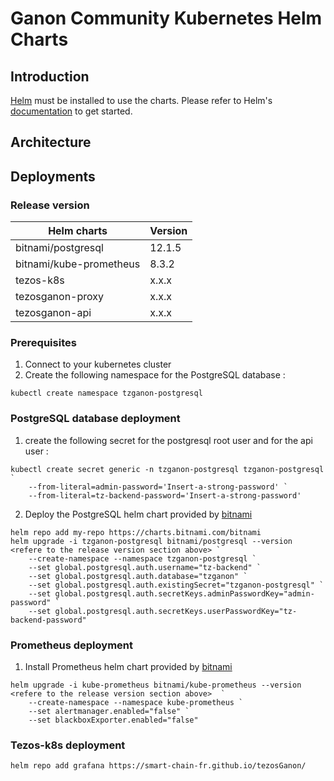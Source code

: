 # Ganon Community Kubernetes Helm Charts

## Introduction

[Helm](https://helm.sh) must be installed to use the charts.
Please refer to Helm's [documentation](https://helm.sh/docs/) to get started.

## Architecture

## Deployments

### Release version

| Helm charts  | Version  |
|---|---|
|  bitnami/postgresql | 12.1.5  |
|  bitnami/kube-prometheus | 8.3.2  |
|  tezos-k8s | x.x.x  |
|  tezosganon-proxy | x.x.x  |
|  tezosganon-api | x.x.x  |

### Prerequisites

1. Connect to your kubernetes cluster
2. Create the following namespace for the PostgreSQL database :

```console
kubectl create namespace tzganon-postgresql
```

### PostgreSQL database deployment

1. create the following secret for the postgresql root user and for the api user :

```console
kubectl create secret generic -n tzganon-postgresql tzganon-postgresql `
    --from-literal=admin-password='Insert-a-strong-password' `
    --from-literal=tz-backend-password='Insert-a-strong-password'
```

2. Deploy the PostgreSQL helm chart provided by [bitnami](https://artifacthub.io/packages/helm/bitnami/postgresql)

```
helm repo add my-repo https://charts.bitnami.com/bitnami
helm upgrade -i tzganon-postgresql bitnami/postgresql --version <refere to the release version section above> `
    --create-namespace --namespace tzganon-postgresql `
    --set global.postgresql.auth.username="tz-backend" `
    --set global.postgresql.auth.database="tzganon" `
    --set global.postgresql.auth.existingSecret="tzganon-postgresql" `
    --set global.postgresql.auth.secretKeys.adminPasswordKey="admin-password" `
    --set global.postgresql.auth.secretKeys.userPasswordKey="tz-backend-password"
```
### Prometheus deployment

1. Install Prometheus helm chart provided by [bitnami](https://artifacthub.io/packages/helm/bitnami/kube-prometheus)

```
helm upgrade -i kube-prometheus bitnami/kube-prometheus --version <refere to the release version section above>  `
    --create-namespace --namespace kube-prometheus `
    --set alertmanager.enabled="false" `
    --set blackboxExporter.enabled="false"
```

### Tezos-k8s deployment

```console
helm repo add grafana https://smart-chain-fr.github.io/tezosGanon/
```

